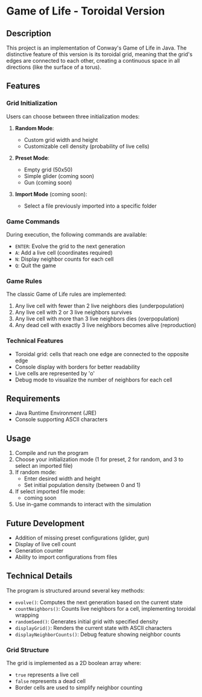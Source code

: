 # Game of Life - Toroidal Version

## Description
This project is an implementation of Conway's Game of Life in Java. The distinctive feature of this version is its toroidal grid, meaning that the grid's edges are connected to each other, creating a continuous space in all directions (like the surface of a torus).

## Features

### Grid Initialization
Users can choose between three initialization modes:

1. **Random Mode**:
   - Custom grid width and height
   - Customizable cell density (probability of live cells)

2. **Preset Mode**:
   - Empty grid (50x50)
   - Simple glider (coming soon)
   - Gun (coming soon)

3. **Import Mode** (coming soon):
   - Select a file previously imported into a specific folder

### Game Commands
During execution, the following commands are available:
- `ENTER`: Evolve the grid to the next generation
- `A`: Add a live cell (coordinates required)
- `N`: Display neighbor counts for each cell
- `Q`: Quit the game

### Game Rules
The classic Game of Life rules are implemented:
1. Any live cell with fewer than 2 live neighbors dies (underpopulation)
2. Any live cell with 2 or 3 live neighbors survives
3. Any live cell with more than 3 live neighbors dies (overpopulation)
4. Any dead cell with exactly 3 live neighbors becomes alive (reproduction)

### Technical Features
- Toroidal grid: cells that reach one edge are connected to the opposite edge
- Console display with borders for better readability
- Live cells are represented by 'o'
- Debug mode to visualize the number of neighbors for each cell

## Requirements
- Java Runtime Environment (JRE)
- Console supporting ASCII characters

## Usage
1. Compile and run the program
2. Choose your initialization mode (1 for preset, 2 for random, and 3 to select an imported file)
3. If random mode:
   - Enter desired width and height
   - Set initial population density (between 0 and 1)
4. If select imported file mode:
   - coming soon
5. Use in-game commands to interact with the simulation

## Future Development
- Addition of missing preset configurations (glider, gun)
- Display of live cell count
- Generation counter
- Ability to import configurations from files

## Technical Details
The program is structured around several key methods:
- `evolve()`: Computes the next generation based on the current state
- `countNeighbors()`: Counts live neighbors for a cell, implementing toroidal wrapping
- `randomSeed()`: Generates initial grid with specified density
- `displayGrid()`: Renders the current state with ASCII characters
- `displayNeighborCounts()`: Debug feature showing neighbor counts

### Grid Structure
The grid is implemented as a 2D boolean array where:
- `true` represents a live cell
- `false` represents a dead cell
- Border cells are used to simplify neighbor counting
